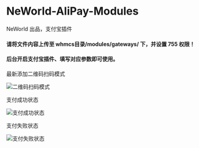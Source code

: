 # NeWorld-AliPay-Modules
NeWorld 出品，支付宝插件

#### 请将文件内容上传至 whmcs目录/modules/gateways/ 下，并设置 755 权限！

#### 后台开启支付宝插件、填写对应参数即可使用。

最新添加二维码扫码模式

![二维码扫码模式](https://cdn.neworld.org/2016-08-18-%E6%94%AF%E4%BB%98%E5%AE%9D-%E5%BE%85%E4%BB%98%E6%AC%BE.jpg)

支付成功状态

![支付成功状态](https://dn-neworld.qbox.me/qqddc.jpg)

支付失败状态

![支付失败状态](https://dn-neworld.qbox.me/qw80m.jpg)
